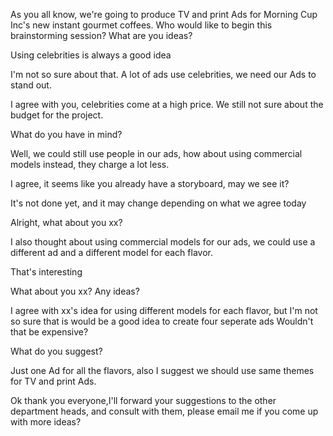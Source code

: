 As you all know, we're going to produce TV and print Ads for Morning Cup Inc's new instant gourmet coffees. Who would like to begin this brainstorming session? What are you ideas?

Using celebrities is always a good idea

I'm not so sure about that. A lot of ads use celebrities, we need our Ads to stand out.

I agree with you, celebrities come at a high price. We still not sure about the budget for the project.

What do you have in mind?

Well, we could still use people in our ads, how about using commercial models instead, they charge a lot less.

I agree, it seems like you already have a storyboard, may we see it?

It's not done yet, and it may change depending on what we agree today

Alright, what about you xx?

I also thought about using commercial models for our ads, we could use a different ad and a different model for each flavor.

That's interesting

What about you xx? Any ideas?

I agree with xx's idea for using different models for each flavor, but I'm not so sure that is would be a good idea to create four seperate ads Wouldn't that be expensive?

What do you suggest?

Just one Ad for all the flavors, also I suggest we should use same themes for TV and print Ads.

Ok thank you everyone,I'll forward your suggestions to the other department heads, and consult with them, please email me if you come up with more ideas?
